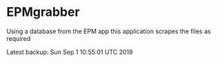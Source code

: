 # EPMgrabber
Using a database from the EPM app this application scrapes the files as required


Latest backup: Sun Sep 1 10:55:01 UTC 2019
